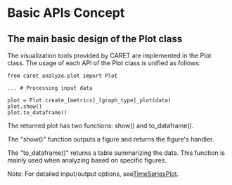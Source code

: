 # Basic APIs Concept


## The main basic design of the Plot class
The visualization tools provided by CARET are implemented in the Plot class.
The usage of each API of the Plot class is unified as follows:

```python3
from caret_analyze.plot import Plot

... # Processing input data

plot = Plot.create_[metrics]_[graph_type]_plot(data)
plot.show()
plot.to_dataframe()
```

The returned plot has two functions: show() and to_dataframe().

The "show()" function outputs a figure and returns the figure's handler.

The "to_dataframe()" returns a table summarizing the data.
This function is mainly used when analyzing based on specific figures.

Note: For detailed input/output options, see[TimeSeriesPlot](https://tier4.github.io/CARET_analyze/latest/plot/#caret_analyze.plot.TimeSeriesPlot).
